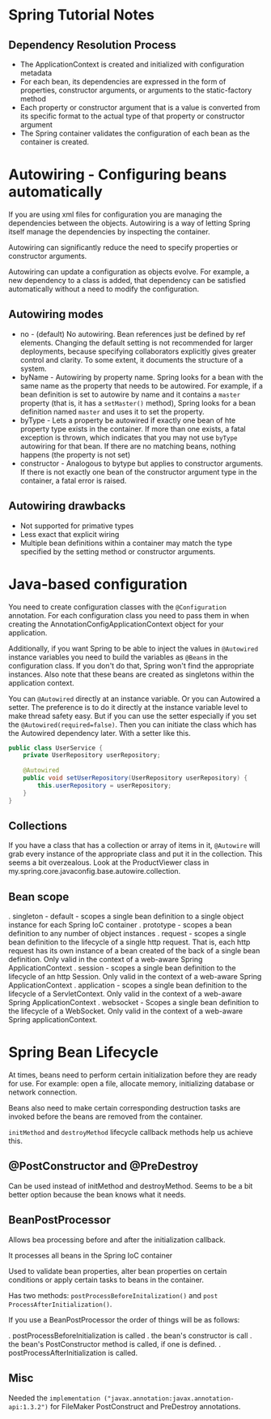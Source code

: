 # Spring Tutorial Notes

## Dependency Resolution Process

* The ApplicationContext is created and initialized with configuration metadata
* For each bean, its dependencies are expressed in the form of properties, constructor
  arguments, or arguments to the static-factory method
* Each property or constructor argument that is a value is converted from its
  specific format to the actual type of that property or constructor argument
* The Spring container validates the configuration of each bean as the container is created.

# Autowiring - Configuring beans automatically

If you are using xml files for configuration you are managing the dependencies between the objects. Autowiring
is a way of letting Spring itself manage the dependencies by inspecting the container.

Autowiring can significantly reduce the need to specify properties or constructor arguments.

Autowiring can update a configuration as objects evolve. For example, a new dependency to a class is added,
that dependency can be satisfied automatically without a need to modify the configuration.

## Autowiring modes

* no - (default) No autowiring. Bean references just be defined by ref elements. Changing the default setting is not
recommended for larger deployments, because specifying collaborators explicitly gives greater control and clarity. To
some extent, it documents the structure of a system.
* byName - Autowiring by property name. Spring looks for a bean with the same name as the property that needs
to be autowired. For example, if a bean definition is set to autowire by name and it contains a `master` property
  (that is, it has a `setMaster()` method), Spring looks for a bean definition named `master` and uses it to set
the property.
* byType - Lets a property be autowired if exactly one bean of hte property type exists in the container.
If more than one exists, a fatal exception is thrown, which indicates that you may not use `byType` autowiring
for that bean. If there are no matching beans, nothing happens (the property is not set)
* constructor - Analogous to bytype but applies to constructor arguments. If there is not exactly one bean of 
the constructor argument type in the container, a fatal error is raised.

## Autowiring drawbacks

* Not supported for primative types
* Less exact that explicit wiring
* Multiple bean definitions within a container may match the type specified by the setting method or
constructor arguments.

# Java-based configuration

You need to create configuration classes with the `@Configuration` annotation. For each configuration class
you need to pass them in when creating the AnnotationConfigApplicationContext object for your application.

Additionally, if you want Spring to be able to inject the values in `@Autowired` instance variables you need
to build the variables as `@Bean`s in the configuration class. If you don't do that, Spring won't find the
appropriate instances. Also note that these beans are created as singletons within the application context.

You can `@Autowired` directly at an instance variable. Or you can Autowired a setter. The preference is to
do it directly at the instance variable level to make thread safety easy. But if you can use the setter
especially if you set the `@Autowired(required=false)`. Then you can initiate the class which has the 
Autowired dependency later. With a setter like this.

```java
public class UserService {
    private UserRepository userRepository;
    
    @Autowired
    public void setUserRepository(UserRepository userRepository) {
        this.userRepository = userRepository;
    }
}
```

## Collections

If you have a class that has a collection or array of items in it, `@Autowire` will grab every instance
of the appropriate class and put it in the collection. This seems a bit overzealous. Look at the
ProductViewer class in my.spring.core.javaconfig.base.autowire.collection.

## Bean scope

. singleton - default - scopes a single bean definition to a single object instance for each Spring IoC container
. prototype - scopes a bean definition to any number of object instances
. request - scopes a single bean definition to the lifecycle of a single http request. That is, each http request
has its own instance of a bean created of the back of a single bean definition. Only valid in the context
of a web-aware Spring ApplicationContext
. session - scopes a single bean definition to the lifecycle of an http Session. Only valid in the context of
a web-aware Spring ApplicationContext
. application - scopes a single bean definition to the lifecycle of a ServletContext. Only valid in the context
of a web-aware Spring ApplicationContext
. websocket - Scopes a single bean definition to the lifecycle of a WebSocket. Only valid in the context of a 
web-aware Spring applicationContext.

# Spring Bean Lifecycle

At times, beans need to perform certain initialization before they are ready for use. For example:
open a file, allocate memory, initializing database or network connection.

Beans also need to make certain corresponding destruction tasks are invoked before the beans
are removed from the container.

`initMethod` and `destroyMethod` lifecycle callback methods help us achieve this.

## @PostConstructor and @PreDestroy

Can be used instead of initMethod and destroyMethod. Seems to be a bit better option because the bean
knows what it needs.

## BeanPostProcessor

Allows bea processing before and after the initialization callback.

It processes all beans in the Spring IoC container

Used to validate bean properties, alter bean properties on certain conditions or apply certain tasks
to beans in the container.

Has two methods: `postProcessBeforeInitalization()` and `post ProcessAfterInitialization()`.

If you use a BeanPostProcessor the order of things will be as follows:

. postProcessBeforeInitialization is called
. the bean's constructor is call
. the bean's PostConstructor method is called, if one is defined.
. postProcessAfterInitialization is called.

## Misc

Needed the `implementation ("javax.annotation:javax.annotation-api:1.3.2")` for FileMaker PostConstruct and PreDestroy 
annotations.
